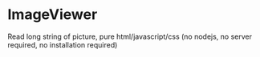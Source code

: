 # ImageViewer
Read long string of picture, pure html/javascript/css (no nodejs, no server required, no installation required)

